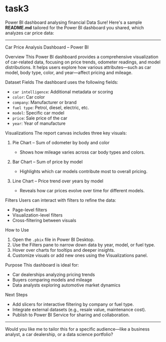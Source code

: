# task3
Power BI dashboard analysing financial Data
Sure! Here's a sample **README.md** tailored for the Power BI dashboard you shared, which analyzes car price data:

---

 Car Price Analysis Dashboard – Power BI

Overview
This Power BI dashboard provides a comprehensive visualization of car-related data, focusing on price trends, odometer readings, and model distributions. It helps users explore how various attributes—such as car model, body type, color, and year—affect pricing and mileage.

Dataset Fields
The dashboard uses the following fields:
- `car intelligence`: Additional metadata or scoring
- `color`: Car color
- `company`: Manufacturer or brand
- `fuel type`: Petrol, diesel, electric, etc.
- `model`: Specific car model
- `price`: Sale price of the car
- `year`: Year of manufacture

Visualizations
The report canvas includes three key visuals:
1. Pie Chart – Sum of odometer by body and color  
   - Shows how mileage varies across car body types and colors.

2. Bar Chart – Sum of price by model  
   - Highlights which car models contribute most to overall pricing.

3. Line Chart – Price trend over years by model
   - Reveals how car prices evolve over time for different models.

Filters
Users can interact with filters to refine the data:
- Page-level filters
- Visualization-level filters
- Cross-filtering between visuals

 How to Use
1. Open the `.pbix` file in Power BI Desktop.
2. Use the Filters pane to narrow down data by year, model, or fuel type.
3. Hover over charts for tooltips and deeper insights.
4. Customize visuals or add new ones using the Visualizations panel.

Purpose
This dashboard is ideal for:
- Car dealerships analyzing pricing trends
- Buyers comparing models and mileage
- Data analysts exploring automotive market dynamics

Next Steps
- Add slicers for interactive filtering by company or fuel type.
- Integrate external datasets (e.g., resale value, maintenance cost).
- Publish to Power BI Service for sharing and collaboration.

---

Would you like me to tailor this for a specific audience—like a business analyst, a car dealership, or a data science portfolio?
